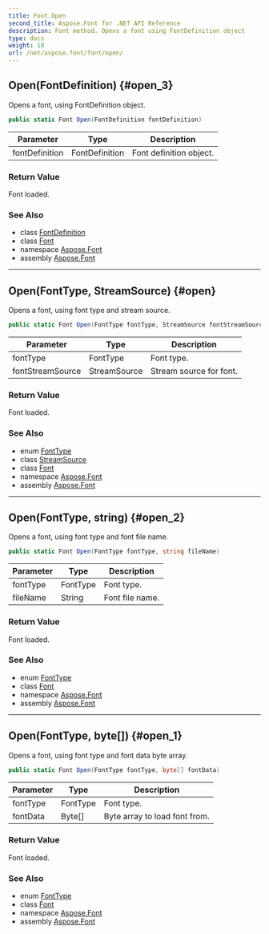 ```yaml
---
title: Font.Open
second_title: Aspose.Font for .NET API Reference
description: Font method. Opens a font using FontDefinition object
type: docs
weight: 10
url: /net/aspose.font/font/open/
---
```

## Open(FontDefinition) {#open_3}

Opens a font, using FontDefinition object.

```csharp
public static Font Open(FontDefinition fontDefinition)
```

| Parameter | Type | Description |
| --- | --- | --- |
| fontDefinition | FontDefinition | Font definition object. |

### Return Value

Font loaded.

### See Also

* class [FontDefinition](../../../aspose.font.sources/fontdefinition/)
* class [Font](../)
* namespace [Aspose.Font](../../font/)
* assembly [Aspose.Font](../../../)

---

## Open(FontType, StreamSource) {#open}

Opens a font, using font type and stream source.

```csharp
public static Font Open(FontType fontType, StreamSource fontStreamSource)
```

| Parameter | Type | Description |
| --- | --- | --- |
| fontType | FontType | Font type. |
| fontStreamSource | StreamSource | Stream source for font. |

### Return Value

Font loaded.

### See Also

* enum [FontType](../../fonttype/)
* class [StreamSource](../../../aspose.font.sources/streamsource/)
* class [Font](../)
* namespace [Aspose.Font](../../font/)
* assembly [Aspose.Font](../../../)

---

## Open(FontType, string) {#open_2}

Opens a font, using font type and font file name.

```csharp
public static Font Open(FontType fontType, string fileName)
```

| Parameter | Type | Description |
| --- | --- | --- |
| fontType | FontType | Font type. |
| fileName | String | Font file name. |

### Return Value

Font loaded.

### See Also

* enum [FontType](../../fonttype/)
* class [Font](../)
* namespace [Aspose.Font](../../font/)
* assembly [Aspose.Font](../../../)

---

## Open(FontType, byte[]) {#open_1}

Opens a font, using font type and font data byte array.

```csharp
public static Font Open(FontType fontType, byte[] fontData)
```

| Parameter | Type | Description |
| --- | --- | --- |
| fontType | FontType | Font type. |
| fontData | Byte[] | Byte array to load font from. |

### Return Value

Font loaded.

### See Also

* enum [FontType](../../fonttype/)
* class [Font](../)
* namespace [Aspose.Font](../../font/)
* assembly [Aspose.Font](../../../)


